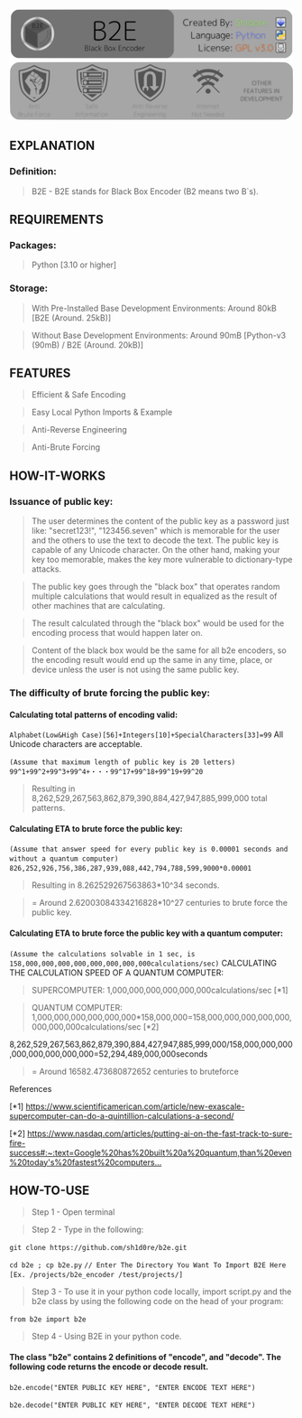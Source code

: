 <img src="/files/readme_images/banner1.png"></img>
<img src="/files/readme_images/banner2.png"></img>

## EXPLANATION
### Definition:
> B2E    - B2E stands for Black Box Encoder (B2 means two B`s).

## REQUIREMENTS
### Packages:
> Python [3.10 or higher]

### Storage:
> With Pre-Installed Base Development Environments: Around 80kB [B2E (Around. 25kB)]

> Without Base Development Environments:            Around 90mB [Python-v3 (90mB) / B2E (Around. 20kB)]

## FEATURES
> Efficient & Safe Encoding

> Easy Local Python Imports & Example

> Anti-Reverse Engineering

> Anti-Brute Forcing

## HOW-IT-WORKS
### Issuance of public key:
> The user determines the content of the public key as a password just like: "secret123!", "123456.seven" which is memorable for the user and the others to use the text to decode the text. The public key is capable of any Unicode character. On the other hand, making your key too memorable, makes the key more vulnerable to dictionary-type attacks.

> The public key goes through the "black box" that operates random multiple calculations that would result in equalized as the result of other machines that are calculating.

> The result calculated through the "black box" would be used for the encoding process that would happen later on.

> Content of the black box would be the same for all b2e encoders, so the encoding result would end up the same in any time, place, or device unless the user is not using the same public key.

### The difficulty of brute forcing the public key:
#### Calculating total patterns of encoding valid:

```Alphabet(Low&High Case)[56]+Integers[10]+SpecialCharacters[33]=99``` All Unicode characters are acceptable.

```(Assume that maximum length of public key is 20 letters) 99^1+99^2+99^3+99^4+・・・99^17+99^18+99^19+99^20```
> Resulting in 8,262,529,267,563,862,879,390,884,427,947,885,999,000 total patterns.

#### Calculating ETA to brute force the public key:
```(Assume that answer speed for every public key is 0.00001 seconds and without a quantum computer) 826,252,926,756,386,287,939,088,442,794,788,599,9000*0.00001```

> Resulting in 8.262529267563863*10^34 seconds.

> = Around 2.62003084334216828*10^27 centuries to brute force the public key.

#### Calculating ETA to brute force the public key with a quantum computer:
```(Assume the calculations solvable in 1 sec, is 158,000,000,000,000,000,000,000,000calculations/sec)```
CALCULATING THE CALCULATION SPEED OF A QUANTUM COMPUTER:
>    SUPERCOMPUTER: 1,000,000,000,000,000,000calculations/sec [*1]

> QUANTUM COMPUTER: 1,000,000,000,000,000,000*158,000,000=158,000,000,000,000,000,000,000,000calculations/sec [*2]

8,262,529,267,563,862,879,390,884,427,947,885,999,000/158,000,000,000,000,000,000,000,000=52,294,489,000,000seconds

> = Around 16582.473680872652 centuries to bruteforce

References

[*1] https://www.scientificamerican.com/article/new-exascale-supercomputer-can-do-a-quintillion-calculations-a-second/

[*2] https://www.nasdaq.com/articles/putting-ai-on-the-fast-track-to-sure-fire-success#:~:text=Google%20has%20built%20a%20quantum,than%20even%20today's%20fastest%20computers…
## HOW-TO-USE
> Step 1 - Open terminal

> Step 2 - Type in the following:

```git clone https://github.com/sh1d0re/b2e.git```

```cd b2e ; cp b2e.py``` ```// Enter The Directory You Want To Import B2E Here [Ex. /projects/b2e_encoder /test/projects/]```

> Step 3 - To use it in your python code locally, import script.py and the b2e class by using the following code on the head of your program:

```from b2e import b2e```

> Step 4 - Using B2E in your python code.
#### The class "b2e" contains 2 definitions of "encode", and "decode". The following code returns the encode or decode result.
```b2e.encode("ENTER PUBLIC KEY HERE", "ENTER ENCODE TEXT HERE")```

```b2e.decode("ENTER PUBLIC KEY HERE", "ENTER DECODE TEXT HERE")```
